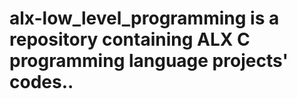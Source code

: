 # alx-low_level_programming is a repository containing ALX C programming language projects' codes..
